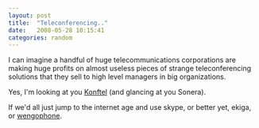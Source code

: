 ```yaml
---
layout: post
title:  "Teleconferencing.."
date:   2008-05-28 10:15:41 
categories: random 
---
```

I can imagine a handful of huge telecommunications corporations are making huge profits on almost useless pieces of strange teleconferencing solutions that they sell to high level managers in big organizations.

Yes, I'm looking at you [Konftel](http://www.direco.fi/) (and glancing at you Sonera).

If we'd all just jump to the internet age and use skype, or better yet, ekiga, or [wengophone](http://www.wengophone.com).		
